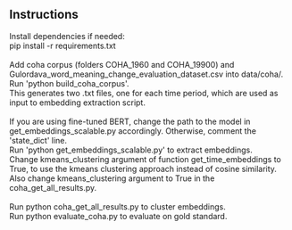 

## Instructions ##


Install dependencies if needed:<br/>
pip install -r requirements.txt<br/><br/>
Add coha corpus (folders COHA_1960 and COHA_19900) and Gulordava_word_meaning_change_evaluation_dataset.csv into data/coha/.<br/>
Run 'python build_coha_corpus'.<br/>
This generates two .txt files, one for each time period, which are used  as input to embedding extraction script.<br/><br/>
If you are using fine-tuned BERT, change the path to the model in get_embeddings_scalable.py accordingly. Otherwise, comment the 'state_dict' line. <br/>
Run 'python get_embeddings_scalable.py' to extract embeddings. <br/>
Change kmeans_clustering argument of function get_time_embeddings to True, to use the kmeans clustering approach instead of cosine similarity. Also change kmeans_clustering argument to True in the coha_get_all_results.py. <br/><br/>
Run python coha_get_all_results.py to cluster embeddings.<br/>
Run python evaluate_coha.py to evaluate on gold standard.<br/>



